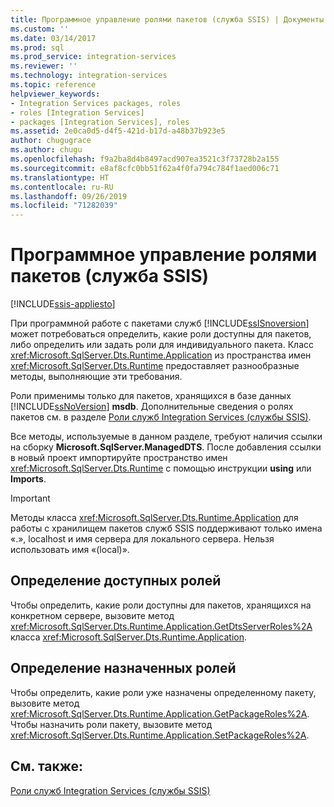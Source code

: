 ```yaml
---
title: Программное управление ролями пакетов (служба SSIS) | Документы Майкрософт
ms.custom: ''
ms.date: 03/14/2017
ms.prod: sql
ms.prod_service: integration-services
ms.reviewer: ''
ms.technology: integration-services
ms.topic: reference
helpviewer_keywords:
- Integration Services packages, roles
- roles [Integration Services]
- packages [Integration Services], roles
ms.assetid: 2e0ca0d5-d4f5-421d-b17d-a48b37b923e5
author: chugugrace
ms.author: chugu
ms.openlocfilehash: f9a2ba8d4b8497acd907ea3521c3f73728b2a155
ms.sourcegitcommit: e8af8cfc0bb51f62a4f0fa794c784f1aed006c71
ms.translationtype: HT
ms.contentlocale: ru-RU
ms.lasthandoff: 09/26/2019
ms.locfileid: "71282039"
---
```

# <a name="managing-package-roles-programmatically-ssis-service"></a>Программное управление ролями пакетов (служба SSIS)

[!INCLUDE[ssis-appliesto](../../includes/ssis-appliesto-ssvrpluslinux-asdb-asdw-xxx.md)]


  При программной работе с пакетами служб [!INCLUDE[ssISnoversion](../../includes/ssisnoversion-md.md)] может потребоваться определить, какие роли доступны для пакетов, либо определить или задать роли для индивидуального пакета. Класс <xref:Microsoft.SqlServer.Dts.Runtime.Application> из пространства имен <xref:Microsoft.SqlServer.Dts.Runtime> предоставляет разнообразные методы, выполняющие эти требования.  
  
 Роли применимы только для пакетов, хранящихся в базе данных [!INCLUDE[ssNoVersion](../../includes/ssnoversion-md.md)] **msdb**. Дополнительные сведения о ролях пакетов см. в разделе [Роли служб Integration Services (службы SSIS)](../../integration-services/security/integration-services-roles-ssis-service.md).  
  
 Все методы, используемые в данном разделе, требуют наличия ссылки на сборку **Microsoft.SqlServer.ManagedDTS**. После добавления ссылки в новый проект импортируйте пространство имен <xref:Microsoft.SqlServer.Dts.Runtime> с помощью инструкции **using** или **Imports**.  
  
> [!IMPORTANT]  
>  Методы класса <xref:Microsoft.SqlServer.Dts.Runtime.Application> для работы с хранилищем пакетов служб SSIS поддерживают только имена «.», localhost и имя сервера для локального сервера. Нельзя использовать имя «(local)».  
  
## <a name="determining-which-roles-are-available"></a>Определение доступных ролей  
 Чтобы определить, какие роли доступны для пакетов, хранящихся на конкретном сервере, вызовите метод <xref:Microsoft.SqlServer.Dts.Runtime.Application.GetDtsServerRoles%2A> класса <xref:Microsoft.SqlServer.Dts.Runtime.Application>.  
  
## <a name="determining-which-roles-are-assigned"></a>Определение назначенных ролей  
 Чтобы определить, какие роли уже назначены определенному пакету, вызовите метод <xref:Microsoft.SqlServer.Dts.Runtime.Application.GetPackageRoles%2A>. Чтобы назначить роли пакету, вызовите метод <xref:Microsoft.SqlServer.Dts.Runtime.Application.SetPackageRoles%2A>.  
  
## <a name="see-also"></a>См. также:  
 [Роли служб Integration Services (службы SSIS)](../../integration-services/security/integration-services-roles-ssis-service.md)  
  
  
